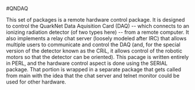 #QNDAQ

This set of packages is a remote hardware control package. It is designed to 
control the QuarkNet Data Aquisition Card (DAQ) -- which connects to an ionizing
radiation detector (of two types here) -- from a remote computer. It 
also implements a relay chat server (loosely modeled after IRC) that allows 
multiple users to communicate and control the DAQ (and, for the special version 
of the detector known as the CRiL, it allows control of the robotic motors 
so that the detector can be oriented).
   This pacage is written entirely in PERL, and the hardware control aspect 
is done using the SERIAL package. That portion is wrapped in a separate package
that gets called from main with the idea that the chat server and telnet 
monitor could be used for other hardware.
